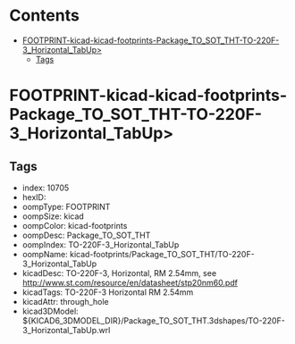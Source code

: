 



Contents
========

* [FOOTPRINT-kicad-kicad-footprints-Package_TO_SOT_THT-TO-220F-3_Horizontal_TabUp>](#footprint-kicad-kicad-footprints-package_to_sot_tht-to-220f-3_horizontal_tabup)
	* [Tags](#tags)

# FOOTPRINT-kicad-kicad-footprints-Package_TO_SOT_THT-TO-220F-3_Horizontal_TabUp>

## Tags

- index: 10705
- hexID: 
- oompType: FOOTPRINT
- oompSize: kicad
- oompColor: kicad-footprints
- oompDesc: Package_TO_SOT_THT
- oompIndex: TO-220F-3_Horizontal_TabUp
- oompName: kicad-footprints/Package_TO_SOT_THT/TO-220F-3_Horizontal_TabUp
- kicadDesc: TO-220F-3, Horizontal, RM 2.54mm, see http://www.st.com/resource/en/datasheet/stp20nm60.pdf
- kicadTags: TO-220F-3 Horizontal RM 2.54mm
- kicadAttr: through_hole
- kicad3DModel: ${KICAD6_3DMODEL_DIR}/Package_TO_SOT_THT.3dshapes/TO-220F-3_Horizontal_TabUp.wrl
